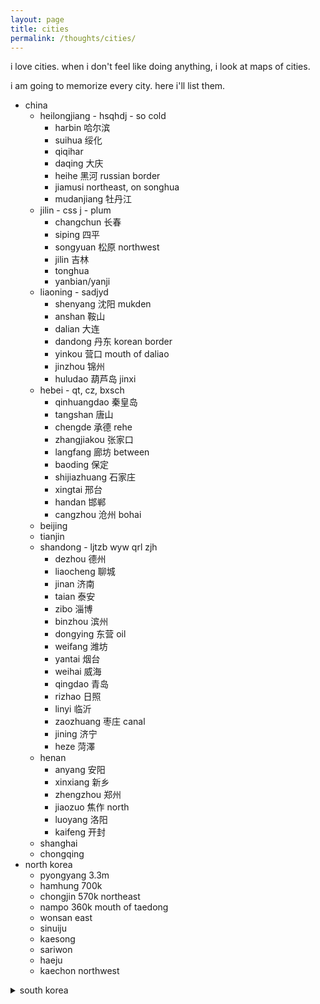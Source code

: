 ```yaml
---
layout: page
title: cities
permalink: /thoughts/cities/
---
```


i love cities. when i don't feel like doing anything, i look at maps of cities.

i am going to memorize every city. here i'll list them.

- china
    - heilongjiang - hsqhdj - so cold
        - harbin 哈尔滨
        - suihua 绥化
        - qiqihar
        - daqing 大庆
        - heihe 黑河 russian border
        - jiamusi northeast, on songhua
        - mudanjiang 牡丹江
    - jilin - css j - plum
        - changchun 长春
        - siping 四平
        - songyuan 松原 northwest
        - jilin 吉林
        - tonghua
        - yanbian/yanji
    - liaoning - sadjyd
        - shenyang 沈阳 mukden
        - anshan 鞍山
        - dalian 大连
        - dandong 丹东 korean border
        - yinkou 营口 mouth of daliao
        - jinzhou 锦州 
        - huludao 葫芦岛 jinxi
    - hebei - qt, cz, bxsch 
        - qinhuangdao 秦皇岛
        - tangshan 唐山
        - chengde 承德 rehe
        - zhangjiakou 张家口
        - langfang 廊坊 between
        - baoding 保定
        - shijiazhuang 石家庄
        - xingtai 邢台
        - handan 邯郸
        - cangzhou 沧州 bohai
    - beijing
    - tianjin
    - shandong - ljtzb wyw qrl zjh
        - dezhou 德州
        - liaocheng 聊城
        - jinan 济南
        - taian 泰安
        - zibo 淄博
        - binzhou 滨州
        - dongying 东营 oil
        - weifang 潍坊
        - yantai 烟台
        - weihai 威海
        - qingdao 青岛
        - rizhao 日照
        - linyi 临沂
        - zaozhuang 枣庄 canal
        - jining 济宁
        - heze 菏澤
    - henan
        - anyang 安阳 
        - xinxiang 新乡
        - zhengzhou 郑州
        - jiaozuo 焦作 north
        - luoyang 洛阳
        - kaifeng 开封
    - shanghai
    - chongqing
- north korea
    - pyongyang 3.3m
    - hamhung 700k
    - chongjin 570k northeast
    - nampo 360k mouth of taedong
    - wonsan east
    - sinuiju 
    - kaesong
    - sariwon
    - haeju
    - kaechon northwest

<details>
<summary> south korea </summary>

- south korea
    - gyeonggi
        - seoul
        - incheon
        - suwon
        - goyang northwest
        - yongin southeast
        - seongnam southeast
        - bucheon
    - yeongnam/gyeongsang
        - busan
        - ulsan
        - daegu
        - changwon
        - pohang
    - hoseo/chungcheong
        - daejeon
        - cheongju
        - sejong
        - cheonan
    - honam/jeolla
        - gwangju
        - jeonju
        - mokpo
    - jeju
</details>



